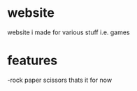 # website
website i made for various stuff i.e. games
# features
-rock paper scissors
thats it for now